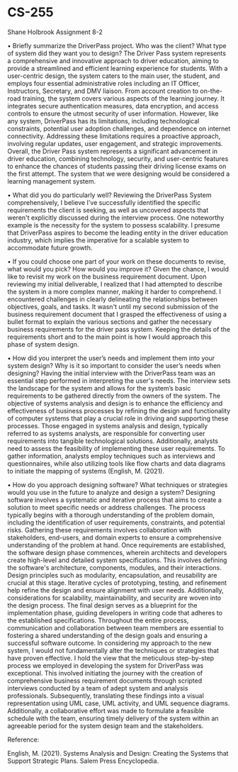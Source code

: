 # CS-255 
Shane Holbrook 
Assignment 8-2

•	Briefly summarize the DriverPass project. Who was the client? What type of system did they want you to design?
The Driver Pass system represents a comprehensive and innovative approach to driver education, aiming to provide a streamlined and efficient learning experience for students. With a user-centric design, the system caters to the main user, the student, and employs four essential administrative roles including an IT Officer, Instructors, Secretary, and DMV liaison. From account creation to on-the-road training, the system covers various aspects of the learning journey. It integrates secure authentication measures, data encryption, and access controls to ensure the utmost security of user information. However, like any system, DriverPass has its limitations, including technological constraints, potential user adoption challenges, and dependence on internet connectivity. Addressing these limitations requires a proactive approach, involving regular updates, user engagement, and strategic improvements. Overall, the Driver Pass system represents a significant advancement in driver education, combining technology, security, and user-centric features to enhance the chances of students passing their driving license exams on the first attempt. The system that we were designing would be considered a learning management system.

•	What did you do particularly well?
Reviewing the DriverPass System comprehensively, I believe I've successfully identified the specific requirements the client is seeking, as well as uncovered aspects that weren't explicitly discussed during the interview process. One noteworthy example is the necessity for the system to possess scalability. I presume that DriverPass aspires to become the leading entity in the driver education industry, which implies the imperative for a scalable system to accommodate future growth.

•	If you could choose one part of your work on these documents to revise, what would you pick? How would you improve it?
Given the chance, I would like to revisit my work on the business requirement document. Upon reviewing my initial deliverable, I realized that I had attempted to describe the system in a more complex manner, making it harder to comprehend. I encountered challenges in clearly delineating the relationships between objectives, goals, and tasks. It wasn't until my second submission of the business requirement document that I grasped the effectiveness of using a bullet format to explain the various sections and gather the necessary business requirements for the driver pass system. Keeping the details of the requirements short and to the main point is how I would approach this phase of system design.

•	How did you interpret the user’s needs and implement them into your system design? Why is it so important to consider the user’s needs when designing?
Having the initial interview with the DriverPass team was an essential step performed in interpreting the user's needs. The interview sets the landscape for the system and allows for the system’s basic requirements to be gathered directly from the owners of the system. The objective of systems analysis and design is to enhance the efficiency and effectiveness of business processes by refining the design and functionality of computer systems that play a crucial role in driving and supporting these processes. Those engaged in systems analysis and design, typically referred to as systems analysts, are responsible for converting user requirements into tangible technological solutions. Additionally, analysts need to assess the feasibility of implementing these user requirements. To gather information, analysts employ techniques such as interviews and questionnaires, while also utilizing tools like flow charts and data diagrams to initiate the mapping of systems (English, M. (2021).

•	How do you approach designing software? What techniques or strategies would you use in the future to analyze and design a system?
Designing software involves a systematic and iterative process that aims to create a solution to meet specific needs or address challenges. The process typically begins with a thorough understanding of the problem domain, including the identification of user requirements, constraints, and potential risks. Gathering these requirements involves collaboration with stakeholders, end-users, and domain experts to ensure a comprehensive understanding of the problem at hand. Once requirements are established, the software design phase commences, wherein architects and developers create high-level and detailed system specifications. This involves defining the software's architecture, components, modules, and their interactions. Design principles such as modularity, encapsulation, and reusability are crucial at this stage. Iterative cycles of prototyping, testing, and refinement help refine the design and ensure alignment with user needs. Additionally, considerations for scalability, maintainability, and security are woven into the design process. The final design serves as a blueprint for the implementation phase, guiding developers in writing code that adheres to the established specifications. Throughout the entire process, communication and collaboration between team members are essential to fostering a shared understanding of the design goals and ensuring a successful software outcome.
In considering my approach to the new system, I would not fundamentally alter the techniques or strategies that have proven effective. I hold the view that the meticulous step-by-step process we employed in developing the system for DriverPass was exceptional. This involved initiating the journey with the creation of comprehensive business requirement documents through scripted interviews conducted by a team of adept system and analysis professionals. Subsequently, translating these findings into a visual representation using UML case, UML activity, and UML sequence diagrams. Additionally, a collaborative effort was made to formulate a feasible schedule with the team, ensuring timely delivery of the system within an agreeable period for the system design team and the stakeholders.




Reference:

English, M. (2021). Systems Analysis and Design: Creating the Systems that Support Strategic Plans. Salem Press Encyclopedia.
